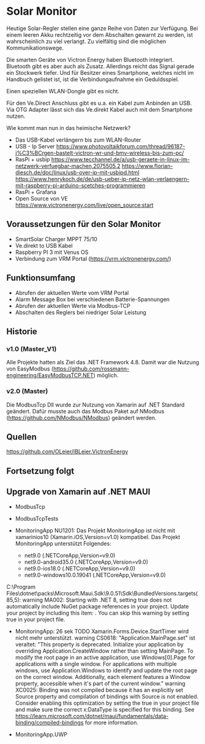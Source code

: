 ﻿# Solar Monitor

Heutige Solar-Regler stellen eine ganze Reihe von Daten zur Verfügung. Bei einem leeren Akku rechtzeitig vor dem Abschalten gewarnt zu werden,
ist wahrscheinlich zu viel verlangt. Zu vielfältig sind die möglichen Kommunikationswege.

Die smarten Geräte von Victron Energy haben Bluetooth integriert. Bluetooth gibt es aber auch als Zusatz.
Allerdings reicht das Signal gerade ein Stockwerk tiefer. Und für Besitzer eines Smartphone, welches nicht im Handbuch gelistet ist, ist die Verbindungaufnahme ein Geduldsspiel.

Einen speziellen WLAN-Dongle gibt es nicht.

Für den Ve.Direct Anschluss gibt es u.a. ein Kabel zum Anbinden an USB. Via OTG Adapter lässt sich das Ve.direkt Kabel auch mit dem Smartphone nutzen.

Wie kommt man nun in das heimische Netzwerk?
- Das USB-Kabel verlängern bis zum WLAN-Router
- USB - Ip Server
https://www.photovoltaikforum.com/thread/96187-j%C3%BCrgen-bastelt-victron-wr-und-bmv-wireless-bis-zum-pc/
- RasPi + usbip
https://www.tecchannel.de/a/usb-geraete-in-linux-im-netzwerk-verfuegbar-machen,2075505,2
https://www.florian-diesch.de/doc/linux/usb-over-ip-mit-usbipd.html
https://www.henrykoch.de/de/usb-ueber-ip-netz-wlan-verlaengern-mit-raspberry-pi-arduino-scetches-programmieren
- RasPi + Grafana
- Open Source von VE
https://www.victronenergy.com/live/open_source:start

## Voraussetzungen für den Solar Monitor

- SmartSolar Charger MPPT 75/10
- Ve.direkt to USB Kabel
- Raspberry PI 3 mit Venus OS
- Verbindung zum VRM Portal (https://vrm.victronenergy.com/)

## Funktionsumfang

- Abrufen der aktuellen Werte vom VRM Portal
- Alarm Message Box bei verschiedenen Batterie-Spannungen
- Abrufen der aktuellen Werte via Modbus-TCP
- Abschalten des Reglers bei niedriger Solar Leistung

## Historie

### v1.0 (Master_V1)
Alle Projekte hatten als Ziel das .NET Framework 4.8.
Damit war die Nutzung von EasyModbus (https://github.com/rossmann-engineering/EasyModbusTCP.NET) möglich.

### v2.0 (Master)
Die ModbusTcp Dll wurde zur Nutzung von Xamarin auf .NET Standard geändert.
Dafür musste auch das Modbus Paket auf NModbus (https://github.com/NModbus/NModbus) geändert werden.

## Quellen
https://github.com/OLeier/IBLeier.VictronEnergy

## Fortsetzung folgt

## Upgrade von Xamarin auf .NET MAUI

- ModbusTcp
- ModbusTcpTests

- MonitoringApp
NU1201: Das Projekt MonitoringApp ist nicht mit xamarinios10 (Xamarin.iOS,Version=v1.0) kompatibel. Das Projekt MonitoringApp unterstützt Folgendes:
  - net9.0 (.NETCoreApp,Version=v9.0)
  - net9.0-android35.0 (.NETCoreApp,Version=v9.0)
  - net9.0-ios18.0 (.NETCoreApp,Version=v9.0)
  - net9.0-windows10.0.19041 (.NETCoreApp,Version=v9.0)

C:\Program Files\dotnet\packs\Microsoft.Maui.Sdk\9.0.51\Sdk\BundledVersions.targets(85,5):
  warning MA002: Starting with .NET 8, setting  <UseMaui>true</UseMaui>  does not automatically include
  NuGet package references in your project.  Update your project by including this item:
    <PackageReference Include="Microsoft.Maui.Controls" Version="9.0.51" />.
  You can skip this warning by setting
    <SkipValidateMauiImplicitPackageReferences>true</SkipValidateMauiImplicitPackageReferences>
  in your project file.

- MonitoringApp: 26 sek
  TODO Xamarin.Forms.Device.StartTimer wird nicht mehr unterstützt.
  warning CS0618: "Application.MainPage.set" ist veraltet:
    "This property is deprecated. Initialize your application by overriding Application.CreateWindow rather than setting MainPage.
    To modify the root page in an active application, use Windows[0].Page for applications with a single window.
    For applications with multiple windows, use Application.Windows to identify and update the root page on the correct window.
     Additionally, each element features a Window property, accessible when it's part of the current window."
  warning XC0025: Binding was not compiled because it has an explicitly set Source property and
    compilation of bindings with Source is not enabled. Consider enabling this optimization by setting the
      <MauiEnableXamlCBindingWithSourceCompilation>true</MauiEnableXamlCBindingWithSourceCompilation>
    in your project file and make sure the correct x:DataType is specified for this binding.
    See https://learn.microsoft.com/dotnet/maui/fundamentals/data-binding/compiled-bindings for more information.

- MonitoringApp.UWP
